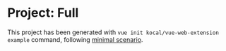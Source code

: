 # Project: Full

This project has been generated with `vue init kocal/vue-web-extension example` command, following [minimal scenario](../../scenarios/minimal.json).
